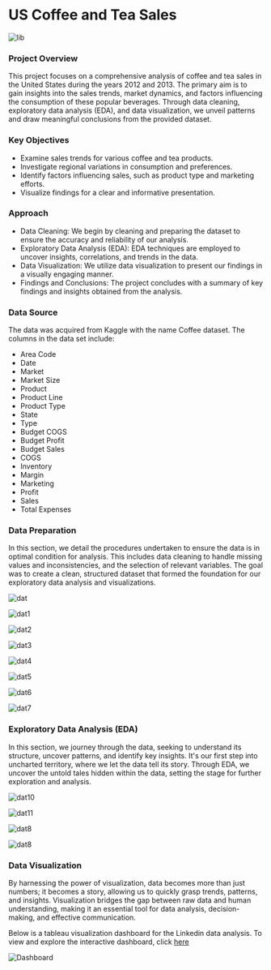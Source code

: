 # US Coffee and Tea Sales 
 
![lib](https://github.com/hayfordatim/US-Coffee-and-Tea-Sales/blob/main/images/nathan-dumlao-6VhPY27jdps-unsplash.jpg) 

### Project Overview

This project focuses on a comprehensive analysis of coffee and tea sales in the United States during the years 2012 and 2013. The primary aim is to gain insights into the sales trends, market dynamics, and factors influencing the consumption of these popular beverages. Through data cleaning, exploratory data analysis (EDA), and data visualization, we unveil patterns and draw meaningful conclusions from the provided dataset.

### Key Objectives
- Examine sales trends for various coffee and tea products.
- Investigate regional variations in consumption and preferences.
- Identify factors influencing sales, such as product type and marketing efforts.
- Visualize findings for a clear and informative presentation.

### Approach
- Data Cleaning: We begin by cleaning and preparing the dataset to ensure the accuracy and reliability of our analysis.
- Exploratory Data Analysis (EDA): EDA techniques are employed to uncover insights, correlations, and trends in the data.
- Data Visualization: We utilize data visualization to present our findings in a visually engaging manner.
- Findings and Conclusions: The project concludes with a summary of key findings and insights obtained from the analysis.


### Data Source

The data was acquired from Kaggle with the name Coffee dataset.
The columns in the data set include:
- Area Code
- Date
- Market
- Market Size
- Product
- Product Line
- Product Type
- State
- Type
- Budget COGS
- Budget Profit
- Budget Sales
- COGS
- Inventory
- Margin
- Marketing
- Profit
- Sales
- Total Expenses

### Data Preparation

In this section, we detail the procedures undertaken to ensure the data is in optimal condition for analysis. This includes data cleaning to handle missing values and inconsistencies, and the selection of relevant variables. The goal was to create a clean, structured dataset that formed the foundation for our exploratory data analysis and visualizations.

![dat](https://github.com/hayfordatim/US-Coffee-and-Tea-Sales/blob/main/images/carbon3.png) 

![dat1](https://github.com/hayfordatim/US-Coffee-and-Tea-Sales/blob/main/images/s1.png) 

![dat2](https://github.com/hayfordatim/US-Coffee-and-Tea-Sales/blob/main/images/carbon4.png) 

![dat3](https://github.com/hayfordatim/US-Coffee-and-Tea-Sales/blob/main/images/s3.png) 

![dat4](https://github.com/hayfordatim/US-Coffee-and-Tea-Sales/blob/main/images/carbon5.png) 

![dat5](https://github.com/hayfordatim/US-Coffee-and-Tea-Sales/blob/main/images/s2.png) 

![dat6](https://github.com/hayfordatim/US-Coffee-and-Tea-Sales/blob/main/images/carbon8.png) 

![dat7](https://github.com/hayfordatim/US-Coffee-and-Tea-Sales/blob/main/images/s4.png) 




### Exploratory Data Analysis (EDA)

In this section, we journey through the data, seeking to understand its structure, uncover patterns, and identify key insights. It's our first step into uncharted territory, where we let the data tell its story. Through EDA, we uncover the untold tales hidden within the data, setting the stage for further exploration and analysis.

![dat10](https://github.com/hayfordatim/US-Coffee-and-Tea-Sales/blob/main/images/carbon10.png) 

![dat11](https://github.com/hayfordatim/US-Coffee-and-Tea-Sales/blob/main/images/s6.png) 

![dat8](https://github.com/hayfordatim/US-Coffee-and-Tea-Sales/blob/main/images/carbon11.png) 

![dat8](https://github.com/hayfordatim/US-Coffee-and-Tea-Sales/blob/main/images/s7.png) 


### Data Visualization

By harnessing the power of visualization, data becomes more than just numbers; it becomes a story, allowing us to quickly grasp trends, patterns, and insights. Visualization bridges the gap between raw data and human understanding, making it an essential tool for data analysis, decision-making, and effective communication.

Below is a tableau visualization dashboard for the Linkedin data analysis. To view and explore the interactive dashboard, click [here](https://public.tableau.com/shared/H8KBQBJJ2?:display_count=n&:origin=viz_share_link) 

![Dashboard](https://github.com/hayfordatim/US-Coffee-and-Tea-Sales/blob/main/images/Dashboard%202-3.png)
